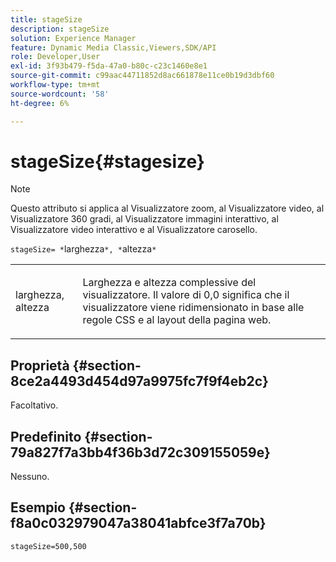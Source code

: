 ```yaml
---
title: stageSize
description: stageSize
solution: Experience Manager
feature: Dynamic Media Classic,Viewers,SDK/API
role: Developer,User
exl-id: 3f93b479-f5da-47a0-b80c-c23c1460e8e1
source-git-commit: c99aac44711852d8ac661878e11ce0b19d3dbf60
workflow-type: tm+mt
source-wordcount: '58'
ht-degree: 6%

---
```


# stageSize{#stagesize}

>[!NOTE]
>
>Questo attributo si applica al Visualizzatore zoom, al Visualizzatore video, al Visualizzatore 360 gradi, al Visualizzatore immagini interattivo, al Visualizzatore video interattivo e al Visualizzatore carosello.

`stageSize= *`larghezza`*, *`altezza`*`

<table id="table_0070E5402099428DBEA2A900CADB2BAA"> 
 <tbody> 
  <tr> 
   <td colname="col1"> <p><span class="codeph"> <span class="varname"> larghezza</span>,<span class="varname"> altezza</span></span> </p> </td> 
   <td colname="col2"> <p> Larghezza e altezza complessive del visualizzatore. Il valore di <span class="codeph"> 0,0</span> significa che il visualizzatore viene ridimensionato in base alle regole CSS e al layout della pagina web. </p> </td> 
  </tr> 
 </tbody> 
</table>

## Proprietà {#section-8ce2a4493d454d97a9975fc7f9f4eb2c}

Facoltativo.

## Predefinito {#section-79a827f7a3bb4f36b3d72c309155059e}

Nessuno.

## Esempio {#section-f8a0c032979047a38041abfce3f7a70b}

`stageSize=500,500`
